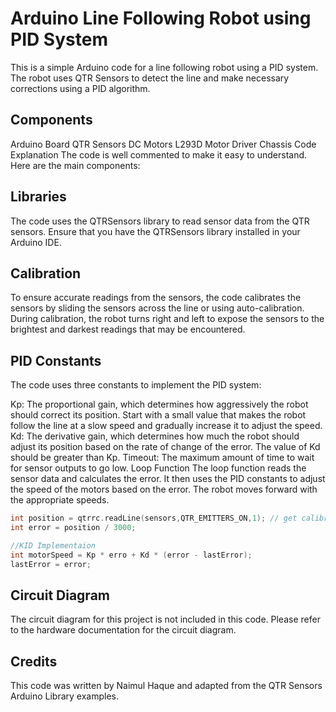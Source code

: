 # Arduino Line Following Robot using PID System
This is a simple Arduino code for a line following robot using a PID system. The robot uses QTR Sensors to detect the line and make necessary corrections using a PID algorithm.

## Components
Arduino Board
QTR Sensors
DC Motors
L293D Motor Driver
Chassis
Code Explanation
The code is well commented to make it easy to understand. Here are the main components:

## Libraries
The code uses the QTRSensors library to read sensor data from the QTR sensors. Ensure that you have the QTRSensors library installed in your Arduino IDE.

## Calibration
To ensure accurate readings from the sensors, the code calibrates the sensors by sliding the sensors across the line or using auto-calibration. During calibration, the robot turns right and left to expose the sensors to the brightest and darkest readings that may be encountered.

## PID Constants
The code uses three constants to implement the PID system:

Kp: The proportional gain, which determines how aggressively the robot should correct its position. Start with a small value that makes the robot follow the line at a slow speed and gradually increase it to adjust the speed.
Kd: The derivative gain, which determines how much the robot should adjust its position based on the rate of change of the error. The value of Kd should be greater than Kp.
Timeout: The maximum amount of time to wait for sensor outputs to go low.
Loop Function
The loop function reads the sensor data and calculates the error. It then uses the PID constants to adjust the speed of the motors based on the error. The robot moves forward with the appropriate speeds.

```c++
int position = qtrrc.readLine(sensors,QTR_EMITTERS_ON,1); // get calibrated readings along with the line position, refer to the QTR Sensors Arduino Library for more details on line position.
int error = position / 3000;

//KID Implementaion
int motorSpeed = Kp * erro + Kd * (error - lastError);
lastError = error;
```
## Circuit Diagram
The circuit diagram for this project is not included in this code. Please refer to the hardware documentation for the circuit diagram.

## Credits
This code was written by Naimul Haque and adapted from the QTR Sensors Arduino Library examples.
